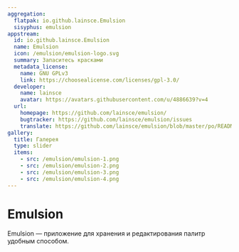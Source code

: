 ```yaml
---
aggregation:
  flatpak: io.github.lainsce.Emulsion
  sisyphus: emulsion
appstream:
  id: io.github.lainsce.Emulsion
  name: Emulsion
  icon: /emulsion/emulsion-logo.svg
  summary: Запаситесь красками
  metadata_license:
    name: GNU GPLv3
    link: https://choosealicense.com/licenses/gpl-3.0/
  developer:
    name: lainsce
    avatar: https://avatars.githubusercontent.com/u/4886639?v=4
  url:
    homepage: https://github.com/lainsce/emulsion/
    bugtracker: https://github.com/lainsce/emulsion/issues
    translate: https://github.com/lainsce/emulsion/blob/master/po/README.md
gallery:
  title: Галерея
  type: slider
  items:
    - src: /emulsion/emulsion-1.png
    - src: /emulsion/emulsion-2.png
    - src: /emulsion/emulsion-3.png
    - src: /emulsion/emulsion-4.png
---
```


# Emulsion

Emulsion — приложение для хранения и редактирования палитр удобным способом.

<AGWGallery />

<!--@include: @apps/.parts/install/content-repo.md-->
<!--@include: @apps/.parts/install/content-flatpak.md-->
